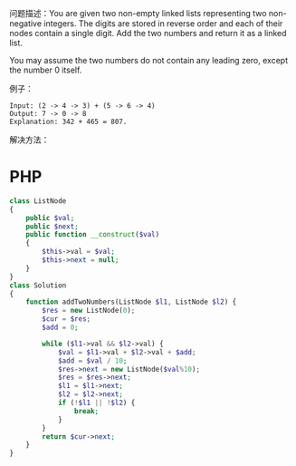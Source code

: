 问题描述：You are given two non-empty linked lists representing two non-negative integers. The digits are stored in reverse order and each of their nodes contain a single digit. Add the two numbers and return it as a linked list.

You may assume the two numbers do not contain any leading zero, except the number 0 itself.

例子：
```
Input: (2 -> 4 -> 3) + (5 -> 6 -> 4)
Output: 7 -> 0 -> 8
Explanation: 342 + 465 = 807.
```

解决方法：
# PHP
```PHP
class ListNode
{
    public $val;
    public $next;
    public function __construct($val)
    {
        $this->val = $val;
        $this->next = null;
    }
}
class Solution
{
    function addTwoNumbers(ListNode $l1, ListNode $l2) {
        $res = new ListNode(0);
        $cur = $res;
        $add = 0;

        while ($l1->val && $l2->val) {
            $val = $l1->val + $l2->val + $add;
            $add = $val / 10;
            $res->next = new ListNode($val%10);
            $res = $res->next;
            $l1 = $l1->next;
            $l2 = $l2->next;
            if (!$l1 || !$l2) {
                break;
            }
        }
        return $cur->next;
    }
}
```
